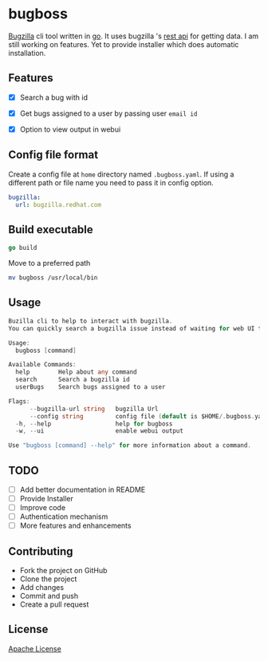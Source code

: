 # bugboss

[Bugzilla](https://www.bugzilla.org/) cli tool written in [go](https://golang.org/). It uses bugzilla
's [rest api](https://wiki.mozilla.org/Bugzilla:REST_API) for getting data. I am still working on features. Yet to provide installer which does automatic installation.

## Features

- [x] Search a bug with id

- [x] Get bugs assigned to a user by passing user `email id`

- [x] Option to view output in webui

## Config file format

Create a config file at `home` directory named `.bugboss.yaml`. If using a different path or file name you need to pass it in config option.

```yaml
bugzilla:
  url: bugzilla.redhat.com
```

## Build executable

```go
go build
```

Move to a preferred path

```bash
mv bugboss /usr/local/bin
```

## Usage

```go
Buzilla cli to help to interact with bugzilla.
You can quickly search a bugzilla issue instead of waiting for web UI to load

Usage:
  bugboss [command]

Available Commands:
  help        Help about any command
  search      Search a bugzilla id
  userBugs    Search bugs assigned to a user

Flags:
      --bugzilla-url string   bugzilla Url
      --config string         config file (default is $HOME/.bugboss.yaml)
  -h, --help                  help for bugboss
  -w, --ui                    enable webui output

Use "bugboss [command] --help" for more information about a command.
```

## TODO

- [ ] Add better documentation in README
- [ ] Provide Installer
- [ ] Improve code
- [ ] Authentication mechanism
- [ ] More features and enhancements

## Contributing

- Fork the project on GitHub
- Clone the project
- Add changes
- Commit and push
- Create a pull request

## License

[Apache License](LICENSE)
